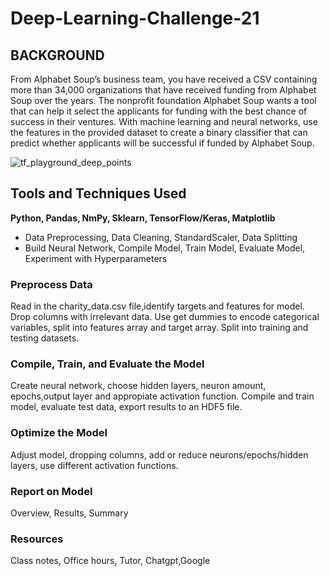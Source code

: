 # Deep-Learning-Challenge-21

## BACKGROUND
From Alphabet Soup’s business team, you have received a CSV containing more than 34,000 organizations that have received funding from Alphabet Soup over the years. The nonprofit foundation Alphabet Soup wants a tool that can help it select the applicants for funding with the best chance of success in their ventures. With machine learning and neural networks, use the features in the provided dataset to create a binary classifier that can predict whether applicants will be successful if funded by Alphabet Soup.

![tf_playground_deep_points](https://github.com/user-attachments/assets/6bb3df4f-b174-451c-9e4e-b3106ac2a199)


## Tools and Techniques Used
**Python, Pandas, NmPy, Sklearn, TensorFlow/Keras, Matplotlib**
- Data Preprocessing, Data Cleaning, StandardScaler, Data Splitting
- Build Neural Network, Compile Model, Train Model, Evaluate Model, Experiment with Hyperparameters

### Preprocess Data
 Read in the charity_data.csv file,identify targets and features for model. Drop columns with irrelevant data. Use get dummies to encode categorical variables, split into features array and target array. Split into training and testing datasets.

### Compile, Train, and Evaluate the Model
 Create neural network, choose hidden layers, neuron amount, epochs,output layer and appropiate activation function. Compile and train model, evaluate test data, export results to an HDF5 file.

### Optimize the Model
  Adjust model, dropping columns, add or reduce neurons/epochs/hidden layers, use different activation functions.

### Report on Model
 Overview, Results, Summary

### Resources
Class notes, Office hours, Tutor, Chatgpt,Google
